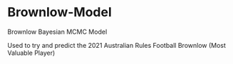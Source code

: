# Brownlow-Model
Brownlow Bayesian MCMC Model

Used to try and predict the 2021 Australian Rules Football Brownlow (Most Valuable Player)
